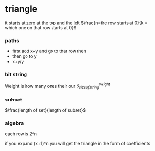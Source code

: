 # triangle
it starts at zero at the top and the left
$\frac{n=the row starts at 0}{k = which one on that row starts at 0}$

### paths

- first add x+y and go to that row then 
- then go to y 
- x+y/y

### bit string
Weight is how many ones their our
$\mathrm{B}_{size of string}^{weight}$

### subset

$\frac{length of set}{length of subset}$

### algebra

each row is 2^n

if you expand (x+1)^n you will get the triangle in the form of coefficients 